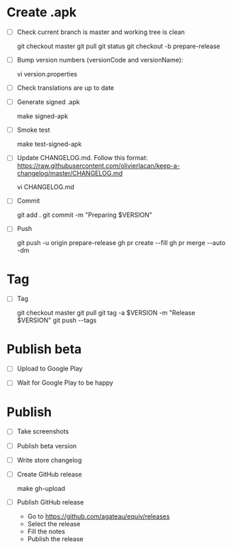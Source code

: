 # Create .apk

- [ ] Check current branch is master and working tree is clean

    git checkout master
    git pull
    git status
    git checkout -b prepare-release

- [ ] Bump version numbers (versionCode and versionName):

    vi version.properties

- [ ] Check translations are up to date

- [ ] Generate signed .apk

    make signed-apk

- [ ] Smoke test

    make test-signed-apk

- [ ] Update CHANGELOG.md. Follow this format: <https://raw.githubusercontent.com/olivierlacan/keep-a-changelog/master/CHANGELOG.md>

    vi CHANGELOG.md

- [ ] Commit

    git add .
    git commit -m "Preparing $VERSION"

- [ ] Push

    git push -u origin prepare-release
    gh pr create --fill
    gh pr merge --auto -dm

# Tag

- [ ] Tag

    git checkout master
    git pull
    git tag -a $VERSION -m "Release $VERSION"
    git push --tags

# Publish beta

- [ ] Upload to Google Play

- [ ] Wait for Google Play to be happy

# Publish

- [ ] Take screenshots

- [ ] Publish beta version

- [ ] Write store changelog

- [ ] Create GitHub release

    make gh-upload

- [ ] Publish GitHub release

    - Go to https://github.com/agateau/equiv/releases
    - Select the release
    - Fill the notes
    - Publish the release
